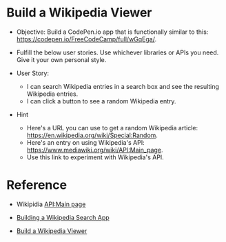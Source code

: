 # Build a Wikipedia Viewer

- Objective: Build a CodePen.io app that is functionally similar to this: https://codepen.io/FreeCodeCamp/full/wGqEga/.

- Fulfill the below user stories. Use whichever libraries or APIs you need. Give it your own personal style.

- User Story: 
  - I can search Wikipedia entries in a search box and see the resulting Wikipedia entries.
  - I can click a button to see a random Wikipedia entry.

- Hint 
  - Here's a URL you can use to get a random Wikipedia article: https://en.wikipedia.org/wiki/Special:Random.
  - Here's an entry on using Wikipedia's API: https://www.mediawiki.org/wiki/API:Main_page.
  - Use this link to experiment with Wikipedia's API.

# Reference
- Wikipidia [API:Main page](https://www.mediawiki.org/wiki/API:Main_page)

- [Building a Wikipedia Search App](https://medium.freecodecamp.com/building-a-wikipedia-search-engine-project-4d84de3841d2#.pnmjfpk4e)

- [Build a Wikipedia Viewer](https://www.youtube.com/watch?v=PFrzq01h4m0)

